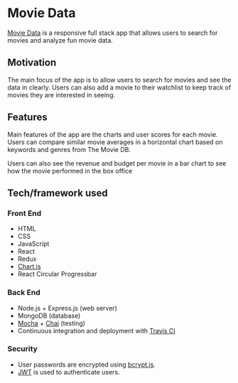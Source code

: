 <h1>Movie Data</h1>
<p><a href="https://arbitrator-hamster-48873.netlify.com/">Movie Data</a> is a responsive full stack app that allows users to search for movies and analyze fun movie data. </p>

<h2>Motivation</h2>
<p>The main focus of the app is to allow users to search for movies and see the data in clearly. Users can also add a movie to their watchlist to keep track of movies they are interested in seeing.</p>

<h2>Features</h2>
<p>Main features of the app are the charts and user scores for each movie. Users can compare similar movie averages in a horizontal chart based on keywords and genres from The Movie DB.</p>

<p>Users can also see the revenue and budget per movie in a bar chart to see how the movie performed in the box office</p>

<h2> Tech/framework used </h2>
<h3>Front End</h3>

<ul>
  <li>HTML</li>
  <li>CSS</li>
  <li>JavaScript</li>
  <li>React</li>
  <li>Redux</li>
  <li><a href="http://www.chartjs.org/">Chart.js</a></li>
  <li>React Circular Progressbar </li>
</ul>

<h3>Back End</h3>
<ul>
  <li>Node.js + Express.js (web server)</li>
  <li>MongoDB (database)</li>
  <li><a href="https://mochajs.org/">Mocha</a> + <a href="http://chaijs.com/">Chai</a> (testing)</li>
  <li>Continuous integration and deployment with <a href="https://travis-ci.org/">Travis CI</a></li>
</ul>

<h3>Security</h3>
<ul>
  <li>User passwords are encrypted using <a href="https://github.com/dcodeIO/bcrypt.js">bcrypt.js</a>.</li>
  <li><a href="https://jwt.io/">JWT</a> is used to authenticate users.</li>
</ul>
